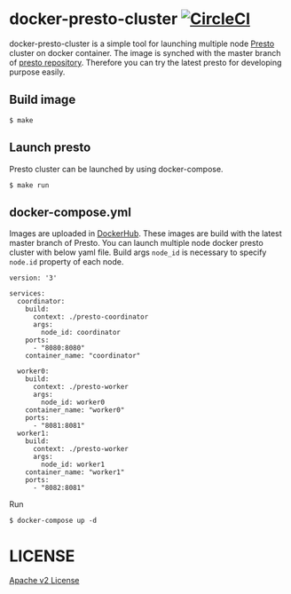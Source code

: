 # docker-presto-cluster [![CircleCI](https://circleci.com/gh/Lewuathe/docker-presto-cluster.svg?style=svg)](https://circleci.com/gh/Lewuathe/docker-presto-cluster)

docker-presto-cluster is a simple tool for launching multiple node [Presto](https://prestosql.io/) cluster on docker container.
The image is synched with the master branch of [presto repository](https://github.com/prestosql/presto). Therefore you can try the latest presto for developing purpose easily.

## Build image

```
$ make
```

## Launch presto

Presto cluster can be launched by using docker-compose.

```
$ make run
```

## docker-compose.yml

Images are uploaded in [DockerHub](https://hub.docker.com/). These images are build with the latest master branch of Presto. You can launch multiple node docker presto cluster with below yaml file. Build args `node_id` is necessary to specify `node.id` property of each node. 

```
version: '3'

services:
  coordinator:
    build: 
      context: ./presto-coordinator
      args:
        node_id: coordinator
    ports:
      - "8080:8080"
    container_name: "coordinator"

  worker0:
    build: 
      context: ./presto-worker
      args:
        node_id: worker0
    container_name: "worker0"
    ports:
      - "8081:8081"
  worker1:
    build: 
      context: ./presto-worker
      args:
        node_id: worker1
    container_name: "worker1"
    ports:
      - "8082:8081"

```

Run

```
$ docker-compose up -d
```

# LICENSE

[Apache v2 License](https://github.com/Lewuathe/docker-presto-cluster/blob/master/LICENSE)
